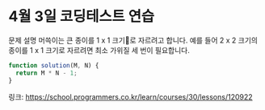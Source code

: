 # 4월 3일 코딩테스트 연습

문제 설명
머쓱이는 큰 종이를 1 x 1 크기로 자르려고 합니다. 예를 들어 2 x 2 크기의 종이를 1 x 1 크기로 자르려면 최소 가위질 세 번이 필요합니다.

```javascript
function solution(M, N) {
  return M * N - 1;
}
```

링크: https://school.programmers.co.kr/learn/courses/30/lessons/120922
